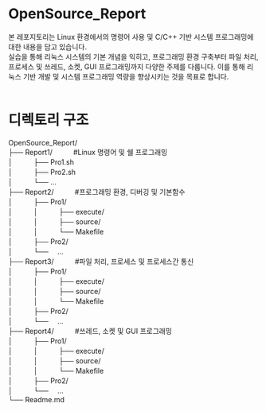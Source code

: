 # OpenSource_Report
본 레포지토리는 Linux 환경에서의 명령어 사용 및 C/C++ 기반 시스템 프로그래밍에 대한 내용을 담고 있습니다. <br>
실습을 통해 리눅스 시스템의 기본 개념을 익히고, 프로그래밍 환경 구축부터 파일 처리, 프로세스 및 쓰레드, 소켓, GUI 프로그래밍까지 다양한 주제를 다룹니다. 이를 통해 리눅스 기반 개발 및 시스템 프로그래밍 역량을 향상시키는 것을 목표로 합니다. <br><br>

# 디렉토리 구조
OpenSource_Report/ <br>
├── Report1/　　　#Linux 명령어 및 쉘 프로그래밍 <br>
│　　　├── Pro1.sh <br>
│　　　├── Pro2.sh <br>
│　　　└── ... <br>
├── Report2/　　　#프로그래밍 환경, 디버깅 및 기본함수 <br>
│　　　├── Pro1/ <br>
│　　　│　　　├── execute/ <br>
│　　　│　　　├── source/ <br>
│　　　│　　　└── Makefile <br>
│　　　├── Pro2/ <br>
│　　　└──　 ... <br>
├── Report3/　　　#파일 처리, 프로세스 및 프로세스간 통신<br>
│　　　├── Pro1/<br>
│　　　│　　　├── execute/ <br>
│　　　│　　　├── source/ <br>
│　　　│　　　└── Makefile <br>
│　　　├── Pro2/ <br>
│　　　└──　 ... <br>
├── Report4/　　　#쓰레드, 소켓 및 GUI  프로그래밍<br>
│　　　├── Pro1/<br>
│　　　│　　　├── execute/ <br>
│　　　│　　　├── source/ <br>
│　　　│　　　└── Makefile <br>
│　　　├── Pro2/ <br>
│　　　└──　 ... <br>
└── Readme.md
